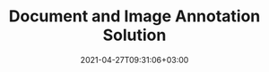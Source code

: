 ---
############################# Static ############################
layout: "product"
date: 2021-04-27T09:31:06+03:00
draft: false

############################# Head ############################
head_title: "Cloud, On-Premise Document Annotation Solution &amp; Apps"
head_description: "Create annotator application. Add and manage popular annotations in most widely used document &amp; image formats with .NET, Java and Cloud APIs."

############################# Header ############################
title: "Document and Image Annotation Solution"
description: "Annotate documents with our online apps or build your own custom annotation applications across popular platforms using On-Premise or Cloud APIs.‎"

############################# APIs ###############################
apis:
  enable: true

  api:
    # api loop
    - title: "GroupDocs.Annotation Cloud APIs Include"
      link: "https://products.groupdocs.cloud/annotation/family"
      label: "View All Cloud APIs"
      api_product:
        # api_product loop
        - link: "https://products.groupdocs.cloud/annotation/curl"
          img_alt: "GroupDocs.Annotation Cloud for cURL"
          image: "https://www.groupdocs.cloud/templates/groupdocscloud/images/sdk/272x272/groupdocs_annotation-for-curl.png"
          product: "GroupDocs.Annotation"
          platform: "Cloud for cURL"
          content: "Work with cURL RESTful document annotation API to quickly annotate PDF, Word, Excel, PowerPoint, Visio, images and many other formats in your applications."

        # api_product loop
        - link: "https://products.groupdocs.cloud/annotation/net"
          img_alt: "GroupDocs.Annotation Cloud SDK for .NET"
          image: "https://www.groupdocs.cloud/templates/groupdocscloud/images/sdk/272x272/groupdocs_annotation-for-net.png"
          product: "GroupDocs.Annotation"
          platform: "Cloud SDK for .NET"
          content: "Use annotation RESTful API easily with .NET SDK to add text, watermark, area, point and various other annotation types to 40+ popular file formats."

        # api_product loop
        - link: "https://products.groupdocs.cloud/annotation/java"
          img_alt: "GroupDocs.Annotation Cloud SDK for Java"
          image: "https://www.groupdocs.cloud/templates/groupdocscloud/images/sdk/272x272/groupdocs_annotation-for-java.png"
          product: "GroupDocs.Annotation"
          platform: "Cloud SDK for Java"
          content: "Add high quality document annotation features to document and image formats with specially designed document annotation SDK for Java."
    # api loop
    - title: "GroupDocs.Annotation On Premise APIs Include"
      link: "/annotation/family"
      label: "View All On Premise APIs"
      api_product:
        # api_product loop
        - link: "/annotation/net"
          img_alt: "GroupDocs.Annotation for .NET"
          image: "https://www.groupdocs.cloud/templates/groupdocs/images/product-logos/groupdocs-annotation-net.png"
          product: "GroupDocs.Annotation for"
          platform: "Cloud SDK for .NET"
          content: "Native .NET API to efficiently add, edit or delete annotations from documents and images. Supports working with all popular annotation types."

        # api_product loop
        - link: "/annotation/java"
          img_alt: "GroupDocs.Annotation for Java"
          image: "https://www.groupdocs.cloud/templates/groupdocs/images/product-logos/groupdocs-annotation-java.png"
          product: "GroupDocs.Annotation for"
          platform: "Cloud SDK for Java"
          content: "Java file annotation API to comprehensively annotate most common document and image file formats on any operating system with JDK installed."

    

############################# Back to top ###############################
back_to_top:
  enable: true
---